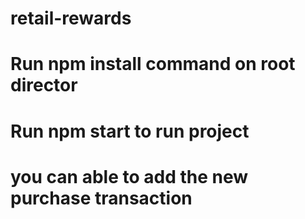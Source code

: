 # retail-rewards

# Run npm install command on root director
# Run npm start to run project
# you can able to add the new purchase transaction 
